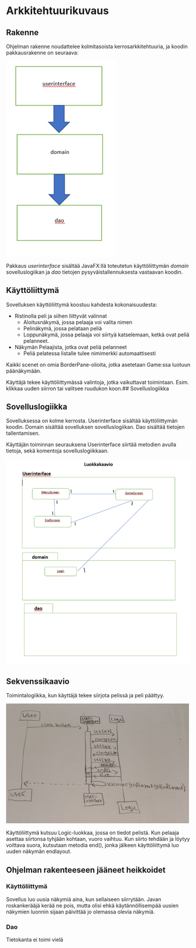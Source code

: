 # Arkkitehtuurikuvaus

## Rakenne

Ohjelman rakenne noudattelee kolmitasoista kerrosarkkitehtuuria, ja koodin pakkausrakenne on seuraava:

<img src="https://github.com/iikkamatias/harjoitustyo/blob/master/dokumentaatio/arkkitehtuurikuva.png" width="300">

Pakkaus _userinterface_ sisältää JavaFX:llä toteutetun käyttöliittymän _domain_ sovelluslogiikan ja _dao_ tietojen pysyväistallennuksesta vastaavan koodin.

## Käyttöliittymä

 Sovelluksen käyttöliittymä koostuu kahdesta kokonaisuudesta:
 * Ristinolla peli ja siihen liittyvät valinnat
	* Aloitusnäkymä, jossa pelaaja voi valita nimen
	* Pelinäkymä, jossa pelataan peliä
	* Loppunäkymä, jossa pelaaja voi siirtyä katselemaan, ketkä ovat peliä pelanneet.
 * Näkymän Pelaajista, jotka ovat peliä pelanneet
	* Peliä pelatessa listalle tulee nimimerkki automaattisesti

Kaikki scenet on omia BorderPane-olioita, jotka asetetaan Game:ssa luotuun päänäkymään.

Käyttäjä tekee käyttöliittymässä valintoja, jotka vaikuttavat toimintaan. Esim. klikkaa uuden siirron tai valitsee ruudukon koon.## Sovelluslogiikka


## Sovelluslogiikka

 Sovelluksessa on kolme kerrosta. Userinterface sisältää käyttöliittymän koodin. Domain sisältää sovelluksen sovelluslogiikan. Dao sisältää tietojen tallentamisen. 
 
Käyttäjän toiminnan seurauksena Userinterface siirtää metodien avulla tietoja, sekä komentoja sovelluslogiikkaan.

<img src="https://github.com/iikkamatias/harjoitustyo/blob/master/dokumentaatio/luokkakaavio.png" width="600">


 
 ## Sekvenssikaavio
 
 Toimintalogiikka, kun käyttäjä tekee siirjota pelissä ja peli päättyy.
 
 <img src="https://github.com/iikkamatias/harjoitustyo/blob/master/dokumentaatio/Kaavio.png" width="500">
 
Käyttöliittymä kutsuu Logic-luokkaa, jossa on tiedot pelistä. Kun pelaaja asettaa siirtonsa tyhjään kohtaan, vuoro vaihtuu. Kun siirto tehdään ja löytyy voittava suora, kutsutaan metodia end(), jonka jälkeen käyttöliittymä luo uuden näkymän endlayout.
 
 ## Ohjelman rakenteeseen jääneet heikkoidet

### Käyttöliittymä

 Sovellus luo uusia näkymiä aina, kun sellaiseen siirrytään. Javan roskankerääjä kerää ne pois, mutta olisi ehkä käytännöllisempää uusien näkymien luonnin sijaan päivittää jo olemassa olevia näkymiä.

### Dao  
 Tietokanta ei toimi vielä
